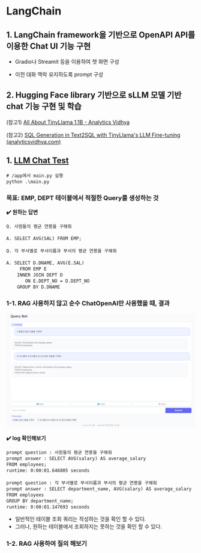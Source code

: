 # LangChain

## 1. LangChain framework을 기반으로 OpenAPI API를 이용한 Chat UI 기능 구현

- Gradio나 Streamit 등을 이용하여 챗 화면 구성

- 이전 대화 맥락 유지하도록 prompt 구성

## 2. Hugging Face library 기반으로 sLLM 모델 기반 chat 기능 구현 및 학습


(참고1) [All About TinyLlama 1.1B - Analytics Vidhya](https://www.analyticsvidhya.com/blog/2024/01/tinyllama-b-size-doesnt-matter/)

(참고2) [SQL Generation in Text2SQL with TinyLlama's LLM Fine-tuning (analyticsvidhya.com)](https://www.analyticsvidhya.com/blog/2024/02/sql-generation-in-text2sql-with-tinyllamas-llm-fine-tuning/)


## 1. [LLM Chat Test](http://localhost:7860/)

```
# /app에서 main.py 실행
python .\main.py
```

### 목표: EMP, DEPT 테이블에서 적절한 Query를 생성하는 것

**✔️ 원하는 답변**

```
Q. 사원들의 평균 연봉을 구해줘

A. SELECT AVG(SAL) FROM EMP;

Q. 각 부서별로 부서이름과 부서의 평균 연봉을 구해줘

A. SELECT D.DNAME, AVG(E.SAL) 
     FROM EMP E
    INNER JOIN DEPT D
       ON E.DEPT_NO = D.DEPT_NO
    GROUP BY D.DNAME
```

### 1-1. RAG 사용하지 않고 순수 ChatOpenAI만 사용했을 때, 결과

![alt text](./result/image.png)

**✔️ log 확인해보기**

```
prompt question : 사원들의 평균 연봉을 구해줘
prompt answer : SELECT AVG(salary) AS average_salary
FROM employees;
runtime: 0:00:01.646805 seconds

prompt question : 각 부서별로 부서이름과 부서의 평균 연봉을 구해줘
prompt answer : SELECT department_name, AVG(salary) AS average_salary
FROM employees
GROUP BY department_name;
runtime: 0:00:01.147693 seconds
```

- 일반적인 테이블 조회 쿼리는 작성하는 것을 확인 할 수 있다.
- 그러나, 원하는 테이블에서 조회하지는 못하는 것을 확인 할 수 있다.

### 1-2. RAG 사용하여 질의 해보기